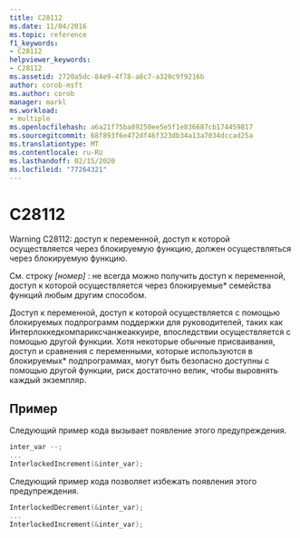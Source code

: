 ```yaml
---
title: C28112
ms.date: 11/04/2016
ms.topic: reference
f1_keywords:
- C28112
helpviewer_keywords:
- C28112
ms.assetid: 2720a5dc-84e9-4f78-a8c7-a320c9f9216b
author: corob-msft
ms.author: corob
manager: markl
ms.workload:
- multiple
ms.openlocfilehash: a6a21f75ba89250ee5e5f1e836687cb174459817
ms.sourcegitcommit: 68f893f6e472df46f323db34a13a7034dccad25a
ms.translationtype: MT
ms.contentlocale: ru-RU
ms.lasthandoff: 02/15/2020
ms.locfileid: "77264321"
---
```

# <a name="c28112"></a>C28112

Warning C28112: доступ к переменной, доступ к которой осуществляется через блокируемую функцию, должен осуществляться через блокируемую функцию.

См. строку *[номер]* : не всегда можно получить доступ к переменной, доступ к которой осуществляется через блокируемые\* семейства функций любым другим способом.

Доступ к переменной, доступ к которой осуществляется с помощью блокируемых подпрограмм поддержки для руководителей, таких как Интерлоккедкомпариксчанжеаккуире, впоследствии осуществляется с помощью другой функции. Хотя некоторые обычные присваивания, доступ и сравнения с переменными, которые используются в блокируемых\* подпрограммах, могут быть безопасно доступны с помощью другой функции, риск достаточно велик, чтобы выровнять каждый экземпляр.

## <a name="example"></a>Пример

Следующий пример кода вызывает появление этого предупреждения.

```cpp
inter_var --;
...
InterlockedIncrement(&inter_var);
```

Следующий пример кода позволяет избежать появления этого предупреждения.

```cpp
InterlockedDecrement(&inter_var);
...
InterlockedIncrement(&inter_var);
```

